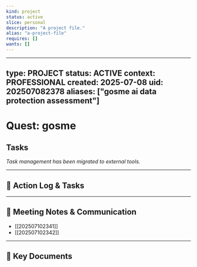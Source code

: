 ```yaml
---
kind: project
status: active
slice: personal
description: "A project file."
alias: "a-project-file"
requires: []
wants: []
---
```

---
type: PROJECT
status: ACTIVE
context: PROFESSIONAL
created: 2025-07-08
uid: 202507082378
aliases: ["gosme ai data protection assessment"]
---

# Quest: gosme

## Tasks

*Task management has been migrated to external tools.*

---

## 📝 Action Log & Tasks


---
## 💬 Meeting Notes & Communication
- [[202507102341]]
- [[202507102342]]

---
## 📎 Key Documents
